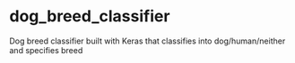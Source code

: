 # dog_breed_classifier
Dog breed classifier built with Keras that classifies into dog/human/neither and specifies breed
